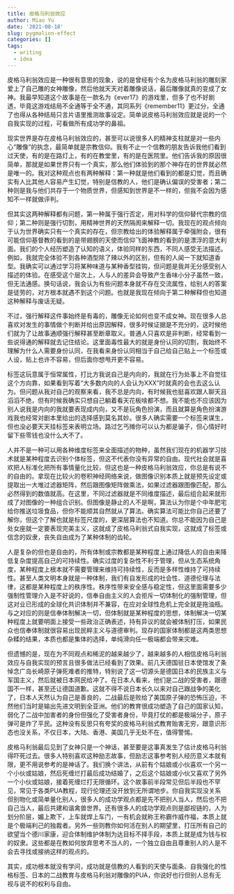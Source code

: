 ```yaml
---
title: 皮格马利翁效应
author: Miao Yu
date: '2021-08-18'
slug: pygmalion-effect
categories: []
tags:
  - writing
  - idea
---
```

皮格马利翁效应是一种很有意思的现象，说的是曾经有个名为皮格马利翁的雕刻家爱上了自己雕的女神雕像，然后他就天天对着雕像说话，最后雕像就真的变成了女神。我最早知道这个故事是在一款名为《ever17》的游戏里，但多了也不好剧透，毕竟这游戏结局不全通等于全不通，其同系列《remember11》更过分，全通了也得从各种结局只言片语里推测故事设定。简单说皮格马利翁效应就是说的一个自我实现的过程，可看做所有成功学的鼻祖。

现实世界是存在皮格马利翁效应的，甚至可以说很多人的精神支柱就是对一些内心“雕像”的执念，最简单就是宗教信仰。我有不止一个信教的朋友告诉我他们看到过天使，有的是在路灯上，有的在教堂里，有的是在医院里。他们告诉我的原因很简单，那就是如果世界只有一个真实，那么他们体验到的那个神存在的世界就必然是唯一的。我对这种观点也有两种解释：第一种就是他们看到的都是幻觉，而且确实有人比其他人容易产生幻觉，特别是信教的人，他们是确认偏误的受害者；第二种则是我与他们共存于一个物质世界，但感知到世界是不一样的，但我不会因为感知不一样就做评判。

但其实这两种解释都有问题，第一种属于强行否定，用对科学的信仰替代宗教的信仰；第二种则是强行切割，用精神世界的天然隔阂来解释一切。我现在的观点倾向于认为世界确实只有一个真实的存在，但宗教给出的体验解释属于牵强附会，很有可能信仰基督教的看到的是带翅膀的天使而信仰飞面神教的看到的是漂浮的意大利面。我们的个人经历塑造了认知的语义，体验同样的东西，不同人感受无法描述。例如，我就完全体验不到各种酒型除了辣以外的区别，但有的人闻一下就知道香型。我确实可以通过学习将某种味道与某种香型挂钩，但问题是我并无分感受别人描述的体验。在感受这个层次上，人与人的差异会导致产生香味小分子虽然一致，但无法通感。换句话说，我会认为有些问题本身就不存在交流属性，给别人的答案是徒劳的，对方根本就遇不到这个问题。也就是我现在倾向于第二种解释但也知道这种解释与废话无疑。

不过，强行解释这件事始终是有毒的，雕像无论如何也变不成女神。现在很多人总喜欢对发生的事情做个判断并给出原因解释，很多时候证据是不充分的，这时候他们就为了让故事通顺强行解释甚至断章取义。普通人只喜欢是非判断，经常看到一些说得通的解释就去记住结论。这里面毒性最大的就是身份认同的切割，我始终不理解为什么人需要身份认同，在我看来身份认同相当于自己给自己贴上一个标签或人设，贴上也许不容易，但后面你想甩开更不容易。

标签这玩意属于恒常属性，打比方我说自己是内向的，我就在行为处事上不自觉往这个方向靠，如果看到写着“大多数内向的人会认为XXX”时就真的会也去这么认为。但问题从我对自己的观察来看，我不总是内向，有时候我也挺喜欢跟人聊天且滔滔不绝，但有时候我确实只想自己躺着看天花板啥都不想。我不能也不应该因为别人说我是内向的我就要表现成内向，又不是玩角色扮演，而且就算是角色扮演游戏我也经常对剧本里给出的选择感到莫名其妙。很多人确实需要一个标签来谋生，但也没必要天天挂标签来表明立场。路过乞丐摊你可以认为都是骗子，但心情好时留下些零钱也没什么大不了。

人并不是一种可以用各种维度标签来全面描述的物种，虽然我们现在的机器学习技术就是某种程度去识别个体标签，但这不代表你没有异常的自由。现代社会就是喜欢把人标准化把所有事情量化比较，但这也是一种皮格马利翁效应，你总是有说不的自由的。拿现在比较火的卷积神经网络来说，做图像识别本质上就是预先设定或提取出一大堆过滤器矩阵，然后跟图像矩阵做乘法，如果过滤器跟图像匹配，那么必然得到的数值就高。在这里，不同过滤器就是不同维度描述，最后组合起来就形成了对图像的一种组合识别。但图像是静止的人不是啊，算法认为你是个中年肥宅给你推送垃圾食品，但你不能顺其自然就从了算法。确实算法可能比你自己还要了解你，但这个了解也就是标签尺度的，更深层算法也不知道。你总不能因为自己是处女座就一定要表现完美主义，这就成了皮格马利翁式自我实现，这就成了标签或信念的奴隶，丧失自由成为了某种体制的齿轮。

人是复杂的但也是自由的，所有体制或宗教都是某种程度上通过降低人的自由来降低复杂度提高自己的可持续性。确实过度的复杂性不利于管理，但从生态系统角度，某种程度上根本就不需要管理来维持可持续性，反而是多样性维持了可持续性。甚至人类文明本身就是一种体制，我们有自发形成的社会性、道德伦理与法律，这都是某种程度上的秩序性。秩序性带来安全感与稳定性，但这里面需要多少强制性管理介入是不好说的，信奉自由主义的人会拒斥一切体制化的强制管理，但这对业已形成的全球化共识体制并不兼容，在应对全球性危机上完全就是拖油瓶。与之对应的则是信奉体制解决一切，但体制就是某种程度的思想，体制解决一切某种程度上就要明面上接受一些政治正确表述，持有异议的就会被体制打压，如果民众也信奉体制就很容易出现民粹主义与道德审判。现存的国家体制都是这两类思想杂糅的结果，本质也都是集体的选择，单纯滑向任一极端都会带来灾难。

但遗憾的是，现在为不同观点和稀泥的越来越少了，越来越多的人相信皮格马利翁效应与自我实现的预言且很多做法已经看到了效果。前几天德国驻日本使馆发了条悼念广岛长崎原子弹死难者的推特，特别说了这一切源头是德国日本的民族主义与军国主义，然后就被日本网民给冲了。在日本人看来，他们是二战的受害者，跟德国不一样，甚至还让德国道歉。这就不得不说日本长久以来对自己跟战争的美化了，日本人天然认为自己是善良的，二战最后是败给了美国原子弹的恐怖压迫，不然他们当时是输出先进文明到全亚洲。他们的教育很成功塑造了自己的国家认知，弱化了二战中加害者的身份但强化了受害者身份，毕竟打仗的都是极端分子，原子弹可是炸了平民。这种没有反思只有夸奖的皮格马利翁式教育贻害无穷，跟意识形态也没关系，不仅日本，大陆、香港、美国几乎无处不在，值得警惕。

皮格马利翁最后见到了女神只是一个神话，甚至要是这事真发生了估计皮格马利翁得吓死过去。很多人特别喜欢这种励志故事，但励志这事参考别人经历意义本就有限，更不用说参考的是神话了。我们换个讲法，从前有个姑娘或小伙喜欢一个另一个小伙或姑娘，然后死缠烂打最后成功结婚了，之后这个姑娘或小伙又喜欢了另外一个小伙或姑娘，接着死缠烂打无限循环。这个故事前半段常见但后半段也不罕见，常见于各类PUA教程，现行伦理还没开放到无所谓地步。你自我实现没关系但别物化或简单量化别人，很多人的成功学观点都是先不把别人当人，然后也不把自己当人，最后共建和谐禽兽世界。还有很多人的成功学观点则是鄙视链的，人为划分阶层，媚上欺下，上车就焊上车门，一有机会就称王称霸作威作福，本质上就是个极端利己的独裁者。另外一些则教你如何活在别人的期望里，打压所有自己的欲望当个德川家康，迎合体制维护体制为达目标不择手段，本质上就是成为钱与权的奴隶。这些都是在教如何放弃思考不当人的，一个独立自由且尊重别人的人是不会去寻找或接纳这样的观点的。

其实，成功根本就没有学问，成功就是信教的人看到的天使与面条、自我强化的性格标签、日本的二战教育与皮格马利翁对雕像的PUA，你说好也行但别人总有无视与说不的权利与自由。